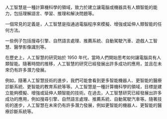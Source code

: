 人工智慧是一種計算機科學的領域，致力於建立讓電腦或機器具有人類智能的能力，包括理解語言、學習、推理和解決問題等。

一個常見的定義是，人工智慧是指通過電腦程序來模擬、增強或延伸人類智能的任何方法。

一些例子包括搜尋引擎、自然語言處理、推薦系統、自動駕駛汽車、遊戲人工智慧、醫學影像識別等。

在歷史上，人工智慧的研究始於 1950 年代，當時人們開始思考如何讓電腦具有人類智能。隨著時間的推移，人工智慧的研究已經發展出許多成功的應用，並且在未來仍有許多潛力發展。

例如，隨著人工智慧技術的進步，我們可能會看到更多智能機器人、更智能的醫療診斷系統、更智能的教育系統等等。人工智慧是一種計算機科學的領域，目標是建立能夠模擬、增強或延伸人類智能的技術。在過去，人工智慧研究已經發展出許多成功的應用，例如搜尋引擎、自然語言處理、推薦系統、自動駕駛汽車等。隨著技術的進步，人工智慧在未來仍有許多潛力發展，例如更智能的機器人、更智能的醫療診斷系統等。
